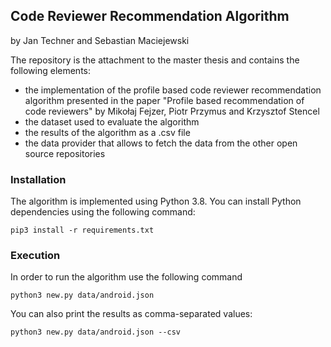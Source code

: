 ## Code Reviewer Recommendation Algorithm

by Jan Techner and Sebastian Maciejewski

The repository is the attachment to the master thesis and contains the following elements: 

 - the implementation of the profile based code reviewer recommendation algorithm presented in the paper "Profile based recommendation of code reviewers" by Mikołaj Fejzer, Piotr Przymus and Krzysztof Stencel
 - the dataset used to evaluate the algorithm
 - the results of the algorithm as a .csv file
 - the data provider that allows to fetch the data from the other open source repositories


### Installation

The algorithm is implemented using Python 3.8.
You can install Python dependencies using the following command:
```
pip3 install -r requirements.txt
```
### Execution

In order to run the algorithm use the following command

```
python3 new.py data/android.json 
```

You can also print the results as comma-separated values:

```
python3 new.py data/android.json --csv
```